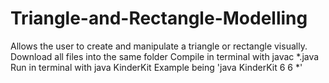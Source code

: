 # Triangle-and-Rectangle-Modelling
Allows the user to create and manipulate a triangle or rectangle visually.
Download all files into the same folder
Compile in terminal with javac *.java
Run in terminal with java KinderKit <integer> <integer> <character>
Example being 'java KinderKit 6 6 *'
